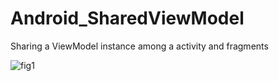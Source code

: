 # Android_SharedViewModel

Sharing a ViewModel instance among a activity and fragments

![fig1](https://user-images.githubusercontent.com/750091/111058498-5771b380-84d2-11eb-8a81-73a5ba09e1e8.png)
